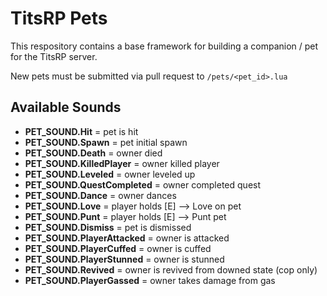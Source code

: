 # TitsRP Pets
This respository contains a base framework for building a companion / pet for the TitsRP server.

New pets must be submitted via pull request to `/pets/<pet_id>.lua`

## Available Sounds
- **PET_SOUND.Hit** = pet is hit
- **PET_SOUND.Spawn** = pet initial spawn
- **PET_SOUND.Death** = owner died
- **PET_SOUND.KilledPlayer** = owner killed player
- **PET_SOUND.Leveled** = owner leveled up
- **PET_SOUND.QuestCompleted** = owner completed quest
- **PET_SOUND.Dance** = owner dances
- **PET_SOUND.Love** = player holds [E] --> Love on pet
- **PET_SOUND.Punt** = player holds [E] --> Punt pet
- **PET_SOUND.Dismiss** = pet is dismissed
- **PET_SOUND.PlayerAttacked** = owner is attacked
- **PET_SOUND.PlayerCuffed** = owner is cuffed
- **PET_SOUND.PlayerStunned** = owner is stunned
- **PET_SOUND.Revived** = owner is revived from downed state (cop only)
- **PET_SOUND.PlayerGassed** = owner takes damage from gas 
